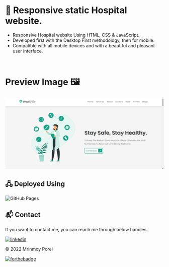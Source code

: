 # 🏥 Responsive static Hospital website.

- Responsive Hospital website Using HTML, CSS & JavaScript.
- Developed first with the Desktop First methodology, then for mobile.
- Compatible with all mobile devices and with a beautiful and pleasant user interface.

<br>
<h1> Preview Image 🖼 </h1>

![preview img](/healthfix-preview.png)
<br>

## 🖧 Deployed Using
<img alt="GitHub Pages" src="https://img.shields.io/badge/GitHub%20Pages-327FC7.svg?logo=github&logoColor=white&style=for-the-badge"/>

<h2>📬 Contact</h2>

If you want to contact me, you can reach me through below handles.

[![linkedin](https://img.shields.io/badge/LinkedIn-0077B5?style=for-the-badge&logo=linkedin&logoColor=white)](https://www.linkedin.com/in/mrinnnmoy)

© 2022 Mrinmoy Porel


[![forthebadge](https://forthebadge.com/images/badges/built-with-love.svg)](https://forthebadge.com)
